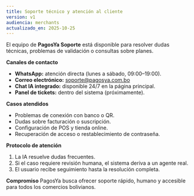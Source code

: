 ```yaml
---
title: Soporte técnico y atención al cliente
version: v1
audiencia: merchants
actualizado_en: 2025-10-25
---
```


El equipo de **PagosYa Soporte** está disponible para resolver dudas técnicas, problemas de validación o consultas sobre planes.

**Canales de contacto**
- **WhatsApp:** atención directa (lunes a sábado, 09:00–19:00).
- **Correo electrónico:** soporte@pagosya.com.bo
- **Chat IA integrado:** disponible 24/7 en la página principal.
- **Panel de tickets:** dentro del sistema (próximamente).

**Casos atendidos**
- Problemas de conexión con banco o QR.
- Dudas sobre facturación o suscripción.
- Configuración de POS y tienda online.
- Recuperación de acceso o restablecimiento de contraseña.

**Protocolo de atención**
1. La IA resuelve dudas frecuentes.
2. Si el caso requiere revisión humana, el sistema deriva a un agente real.
3. El usuario recibe seguimiento hasta la resolución completa.

**Compromiso**
PagosYa busca ofrecer soporte rápido, humano y accesible para todos los comercios bolivianos.
